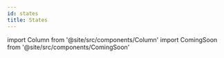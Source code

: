 ```yaml
---
id: states
title: States
---
```


import Column from '@site/src/components/Column'
import ComingSoon from '@site/src/components/ComingSoon'

<ComingSoon/>